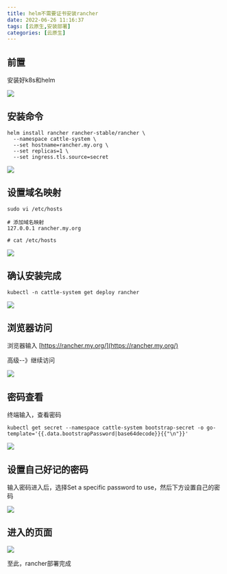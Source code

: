 ```yaml
---
title: helm不需要证书安装rancher
date: 2022-06-26 11:16:37
tags: [云原生,安装部署]
categories: [云原生]
---
```


## 前置

安装好k8s和helm

![](2022-06-26-16-48-16-image.png)

## 安装命令

```shell
helm install rancher rancher-stable/rancher \
  --namespace cattle-system \
  --set hostname=rancher.my.org \
  --set replicas=1 \
  --set ingress.tls.source=secret
```

![](2022-06-26-16-49-50-image.png)

## 设置域名映射

```shell
sudo vi /etc/hosts

# 添加域名映射 
127.0.0.1 rancher.my.org

# cat /etc/hosts
```

![](2022-06-26-16-51-20-image.png)

## 确认安装完成

```shell
kubectl -n cattle-system get deploy rancher
```

![](2022-06-26-16-56-27-image.png)

## 浏览器访问

浏览器输入 [https://rancher.my.org/](https://rancher.my.org/)

高级--》继续访问

![](2022-06-26-16-59-29-image.png)

## 密码查看

终端输入，查看密码

```shell
kubectl get secret --namespace cattle-system bootstrap-secret -o go-template='{{.data.bootstrapPassword|base64decode}}{{"\n"}}'
```

![](2022-06-26-17-01-02-image.png)

## 设置自己好记的密码

输入密码进入后，选择Set a specific password to use，然后下方设置自己的密码

![](2022-06-26-17-02-18-image.png)

## 进入的页面

![](2022-06-26-17-04-28-image.png)

至此，rancher部署完成
